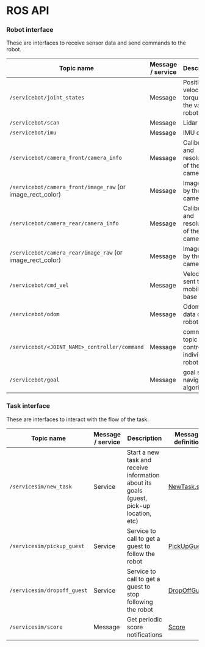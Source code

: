 # ROS API

### Robot interface

These are interfaces to receive sensor data and send commands to the robot.

Topic name | Message / service | Description | Message definition | Gazebo plugin used | Implemented?
---------- | ----------------- | ----------- | ------------------ | -----------------  | ------------
`/servicebot/joint_states` | Message | Position, velocity, torque of the various robot joints | [JointState](https://github.com/ros/common_msgs/blob/jade-devel/sensor_msgs/msg/JointState.msg) | joint_state_controller | No
`/servicebot/scan` | Message | Lidar data | [PointCloud](https://github.com/ros/common_msgs/blob/jade-devel/sensor_msgs/msg/PointCloud.msg) | gazebo_ros_block_laser | No
`/servicebot/imu` | Message | IMU data | [Imu](https://github.com/ros/common_msgs/blob/jade-devel/sensor_msgs/msg/Imu.msg) | gazebo_ros_imu | No
`/servicebot/camera_front/camera_info` | Message | Calibration and resolution of the camera | [CameraInfo](https://github.com/ros/common_msgs/blob/jade-devel/sensor_msgs/msg/CameraInfo.msg) | gazebo_ros_camera | No
`/servicebot/camera_front/image_raw` (or image_rect_color) | Message | Image sent by the camera | [Image](https://github.com/ros/common_msgs/blob/jade-devel/sensor_msgs/msg/Image.msg) | gazebo_ros_camera | No
`/servicebot/camera_rear/camera_info` | Message | Calibration and resolution of the camera | [CameraInfo](https://github.com/ros/common_msgs/blob/jade-devel/sensor_msgs/msg/CameraInfo.msg) | gazebo_ros_camera | No
`/servicebot/camera_rear/image_raw` (or image_rect_color) | Message | Image sent by the camera | [Image](https://github.com/ros/common_msgs/blob/jade-devel/sensor_msgs/msg/Image.msg) | gazebo_ros_camera | No
`/servicebot/cmd_vel` | Message | Velocity sent to the mobile base | [Twist](https://github.com/ros/common_msgs/blob/jade-devel/geometry_msgs/msg/Twist.msg) | gazebo_ros_diff_drive | No
`/servicebot/odom` | Message | Odometry data of the robot | [Odometry](https://github.com/ros/common_msgs/blob/jade-devel/nav_msgs/msg/Odometry.msg) | gazebo_ros_diff_drive | No
`/servicebot/<JOINT_NAME>_controller/command` | Message | command topic to control individual robot joints | [Float64](https://github.com/ros/std_msgs/blob/groovy-devel/msg/Float64.msg) | gazebo_ros_control | No
`/servicebot/goal` | Message | goal sent to navigation algorithm | [PoseStamped](https://github.com/ros/common_msgs/blob/jade-devel/geometry_msgs/msg/PoseStamped.msg) | | No


### Task interface

These are interfaces to interact with the flow of the task.

Topic name | Message / service | Description | Message definition | Gazebo plugin used | Implemented?
---------- | ----------------- | ----------- | ------------------ | ------------------ | -----------
`/servicesim/new_task` | Service | Start a new task and receive information about its goals (guest, pick-up location, etc) | [NewTask.srv](https://bitbucket.org/osrf/servicesim/raw/default/servicesim_competition/srv/NewTask.srv) | servicesim::Competition | In progress on branch `game`
`/servicesim/pickup_guest` | Service | Service to call to get a guest to follow the robot | [PickUpGuest](https://bitbucket.org/osrf/servicesim/raw/default/servicesim_competition/srv/PickUpGuest.srv) | servicesim::Competition | In progress on branch `game`
`/servicesim/dropoff_guest` | Service | Service to call to get a guest to stop following the robot | [DropOffGuest](https://bitbucket.org/osrf/servicesim/raw/default/servicesim_competition/srv/DropOffGuest.srv) | servicesim::Competition | In progress on branch `game`
`/servicesim/score` | Message | Get periodic score notifications | [Score](https://bitbucket.org/osrf/servicesim/raw/default/servicesim_competition/msg/Score.msg) | servicesim::Competition | In progress on branch `game`